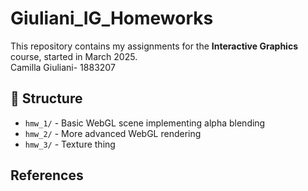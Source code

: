 # Giuliani_IG_Homeworks
This repository contains my assignments for the **Interactive Graphics** course, started in March 2025.  
Camilla Giuliani- 1883207

## 📂 Structure  
- `hmw_1/` - Basic WebGL scene implementing alpha blending
- `hmw_2/` - More advanced WebGL rendering  
- `hmw_3/` - Texture thing


## References
